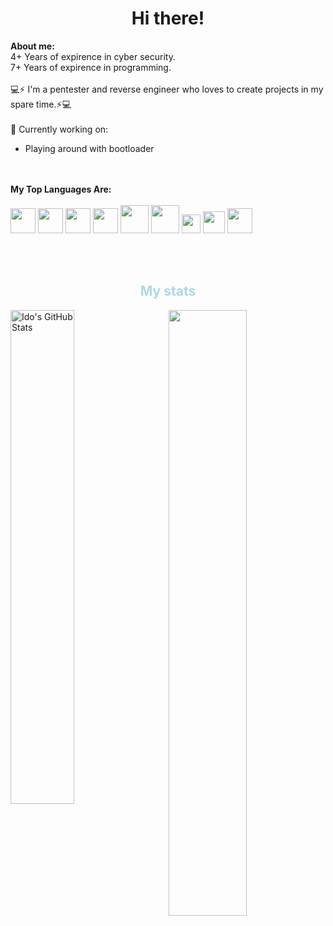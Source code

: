 <h1 align="center">Hi there!</h1>
<b>About me:</b><br />
4+ Years of expirence in cyber security.<br />
7+ Years of expirence in programming.<br /><br />
💻⚡ I'm a pentester and reverse engineer who loves to create projects in my spare time.⚡💻
<br /><br />
💭 Currently working on: 
<ul>
  <li>Playing around with bootloader</li>
</ul><br /><br />
<!-- 💡 Need help with: 
<ul>
  <li>things</li>
</ul><br /><br /> -->
<b>My Top Languages Are:</b><br /><br />
<code><img height="40" src="https://cdn.jsdelivr.net/gh/devicons/devicon/icons/cplusplus/cplusplus-original.svg"></code>
<code><img height="40" src="https://upload.wikimedia.org/wikipedia/commons/1/18/C_Programming_Language.svg"></code>
<code><img height="40" src="https://cdn.jsdelivr.net/gh/devicons/devicon/icons/csharp/csharp-original.svg"></code>
<code><img height="40" src="https://cdn.jsdelivr.net/gh/devicons/devicon/icons/python/python-original.svg"></code>
<code><img height="45" src="https://cdn.jsdelivr.net/gh/devicons/devicon/icons/go/go-original-wordmark.svg"></code>
<code><img height="45" src="https://cdn.jsdelivr.net/gh/devicons/devicon/icons/java/java-original-wordmark.svg"></code>
<code><img height="30" src="https://upload.wikimedia.org/wikipedia/commons/e/e3/Nim_logo.svg"></code>
<code><img height="35" src="https://upload.wikimedia.org/wikipedia/commons/a/af/PowerShell_Core_6.0_icon.png"></code>
<code><img height="40" src="https://cdn.jsdelivr.net/gh/devicons/devicon@latest/icons/rust/rust-plain.svg"></code>

<br /><br />
<h2 align="center" style="color:lightblue">My stats</h2>
<img width="45%" align="left" src="https://github-readme-stats.vercel.app/api?username=idov31&show_icons=true&line_height=29.9&count_private=true&theme=tokyonight" alt="Ido's GitHub Stats" />
<img width="49.85%" align="right" src="https://github-readme-streak-stats.herokuapp.com/?user=idov31&count_private=true&theme=tokyonight" />
